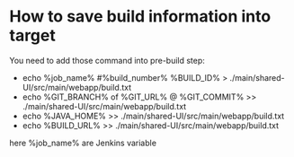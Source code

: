 # How to save build information into target
You need to add those command into pre-build step:
* echo %job_name% #%build_number% %BUILD_ID%   > ./main/shared-UI/src/main/webapp/build.txt
* echo %GIT_BRANCH% of %GIT_URL% @ %GIT_COMMIT%  >> ./main/shared-UI/src/main/webapp/build.txt
* echo %JAVA_HOME% >> ./main/shared-UI/src/main/webapp/build.txt 
* echo %BUILD_URL% >> ./main/shared-UI/src/main/webapp/build.txt 

here %job_name% are Jenkins variable
